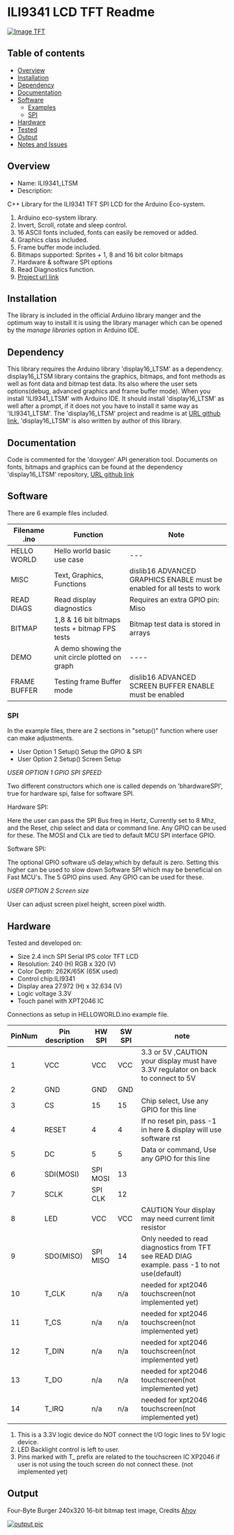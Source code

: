 # ILI9341 LCD TFT Readme

[![Image TFT](https://github.com/gavinlyonsrepo/Display_Lib_RPI/blob/main/extra/images/ili9341.jpg)](https://github.com/gavinlyonsrepo/Display_Lib_RPI/blob/main/extra/images/ili9341.jpg)

## Table of contents

* [Overview](#overview)
* [Installation](#installation)
* [Dependency](#dependency)
* [Documentation](#documentation)
* [Software](#software)
	* [Examples](#examples)
	* [SPI](#spi)
* [Hardware](#hardware)
* [Tested](#tested)
* [Output](#output)
* [Notes and Issues](#notes-and-issues)


## Overview

* Name: ILI9341_LTSM
* Description:

C++ Library for the ILI9341 TFT SPI LCD for the Arduino Eco-system.

1. Arduino eco-system library.
2. Invert, Scroll, rotate and sleep control.
3. 16 ASCII fonts included, fonts can easily be removed or added.
4. Graphics class included.
5. Frame buffer mode included.
6. Bitmaps supported: Sprites + 1, 8 and 16 bit color bitmaps
7. Hardware & software SPI options
8. Read Diagnostics function.
9. [Project url link](https://github.com/gavinlyonsrepo/ILI9341_LTSM)

## Installation

The library is included in the official Arduino library manger and the optimum way to install it is using the library manager which can be opened by the *manage libraries* option in Arduino IDE.

## Dependency

This library requires the Arduino library 'display16_LTSM' as a dependency. display16_LTSM library contains
the graphics, bitmaps, and font methods as well as font data and bitmap test data. Its also 
where the user sets options(debug, advanced graphics and frame buffer mode).
When you install 'ILI9341_LTSM' with Arduino IDE. It should install 'display16_LTSM' as well after 
a prompt, if it does not you have to install it same way as 'ILI9341_LTSM'.
The 'display16_LTSM' project and readme is at [URL github link.](https://github.com/gavinlyonsrepo/display16_LTSM)
'display16_LTSM' is also written by author of this library. 

## Documentation

Code is commented for the 'doxygen' API generation tool.
Documents on fonts, bitmaps and graphics can be found at 
the dependency 'display16_LTSM' repository, [URL github link](https://github.com/gavinlyonsrepo/display16_LTSM)

## Software

There are 6 example files included.

| Filename .ino | Function  | Note |
| --- | --- | --- |
| HELLO WORLD | Hello world basic use case | --- |
| MISC| Text, Graphics, Functions| dislib16 ADVANCED GRAPHICS ENABLE must be enabled for all tests to work |
| READ DIAGS| Read display diagnostics | Requires an extra GPIO pin: Miso |
| BITMAP| 1,8 & 16 bit bitmaps tests + bitmap FPS tests| Bitmap test data is stored in arrays |
| DEMO| A demo showing the unit circle plotted on graph | ---- |
| FRAME BUFFER | Testing frame Buffer mode | dislib16 ADVANCED SCREEN BUFFER ENABLE must be enabled  |

### SPI

In the example files, there are 2 sections in "setup()" function 
where user can make adjustments. 

 * User Option 1 Setup()       Setup the GPIO & SPI
 * User Option 2 Setup()       Screen Setup 

*USER OPTION 1 GPIO SPI SPEED*

Two different constructors which one is called depends on 'bhardwareSPI', 
true for hardware spi, false for software SPI.

Hardware SPI:

Here the user can pass the SPI Bus freq in Hertz, Currently set to 8 Mhz,
and the Reset, chip select and data or command line. Any GPIO can be used for these.
The MOSI and CLk are tied to default MCU SPI interface GPIO.

Software SPI:

The optional GPIO software uS delay,which by default is zero.
Setting this higher can be used to slow down Software SPI
which may be beneficial on Fast MCU's.
The 5 GPIO pins used. Any GPIO can be used for these.

*USER OPTION 2 Screen size*

User can adjust screen pixel height, screen pixel width.

## Hardware

Tested and developed on:

* Size 2.4 inch SPI Serial  IPS color TFT LCD
* Resolution: 240 (H) RGB x 320 (V)
* Color Depth: 262K/65K (65K used)
* Control chip:ILI9341
* Display area 27.972 (H) x 32.634 (V)
* Logic voltage 3.3V
* Touch panel with XPT2046 IC

Connections as setup in HELLOWORLD.ino example  file.

| PinNum | Pin description | HW SPI  | SW SPI |note |
| --- | --- | --- | --- | --- |
| 1 | VCC | VCC |VCC| 3.3 or 5V ,CAUTION your display must have 3.3V regulator on back to connect to 5V |
| 2 | GND | GND |GND  | |
| 3 | CS | 15 |15 | Chip select, Use any GPIO for this line|
| 4 | RESET | 4 |4 | If no reset pin, pass -1 in here & display will use software rst|
| 5 | DC | 5 |5 | Data or command, Use any GPIO for this line |
| 6 | SDI(MOSI) | SPI MOSI | 13 | |
| 7 | SCLK | SPI CLK | 12 |  |
| 8 | LED | VCC |VCC |CAUTION Your display may need current limit resistor|
| 9 | SDO(MISO) | SPI MISO | 14 |Only needed to read diagnostics from TFT see READ DIAG example. pass -1 to not use(default) |
| 10| T_CLK | n/a  | n/a| needed for xpt2046 touchscreen(not implemented yet) |
| 11| T_CS | n/a | n/a |needed for xpt2046 touchscreen(not implemented yet) |
| 12| T_DIN | n/a | n/a | needed for xpt2046 touchscreen(not implemented yet)|
| 13 | T_DO | n/a | n/a | needed for xpt2046 touchscreen(not implemented yet)|
| 14 | T_IRQ | n/a | n/a |needed  for xpt2046 touchscreen(not implemented yet) |


1. This is a 3.3V logic device do NOT connect the I/O logic lines to 5V logic device.
2. LED Backlight control is left to user.
3. Pins marked with T_ prefix are related to the touchscreen IC XP2046 if user is not using the touch screen do not connect these. (not implemented yet)

## Output

Four-Byte Burger 240x320 16-bit bitmap test image, Credits [Ahoy](https://www.youtube.com/watch?v=i4EFkspO5p4)

[![output pic](https://github.com/gavinlyonsrepo/Display_Lib_RPI/blob/main/extra/images/ili9341output2.jpg)](https://github.com/gavinlyonsrepo/Display_Lib_RPI/blob/main/extra/images/ili9341output2.jpg)

